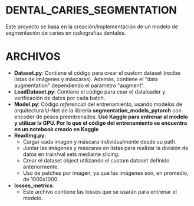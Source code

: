 # DENTAL_CARIES_SEGMENTATION
Este proyecto se basa en la creación/implementación de un modelo de segmentación de caries en radiografías dentales. 

# ARCHIVOS
- **Dataset.py**: Contiene el código para crear el custom dataset (recibe listas de imágenes y máscaras). Además, contiene el "data augmentation" dependiendo el parámetro "augment".
- **LoadDataset.py**: Contiene el código para cear el dataloader y verificación de datos por cada batch.
- **Model.py**: Código *referencial* del entrenamiento, usando modelos de arquitectura U-Net de la librería **segmentation_models_pytorch** con encoder de pesos preentrenados. **Usé Kaggle para entrenar al modelo y utilizar la GPU. Por lo que el código del entrenamiento se encuentra en un notebook creado en Kaggle**
- **ReadImg.py**:
  -  Cargar cada imagen y máscara individualmente desde su path.
  -  Juntar las imágenes y máscaras en listas para realizar la división de datos en train/val sets mediante slicing.
  -  Crear el dataset object utilizando el custom dataset definido anteriormente.
  -  Uso de patches por imagen, ya que las imágenes son, en promedio, de 1000x1000.
- **losses_metrics**:
  - Este archivo contiene las losses que se usarán para entrenar el modelo. 
